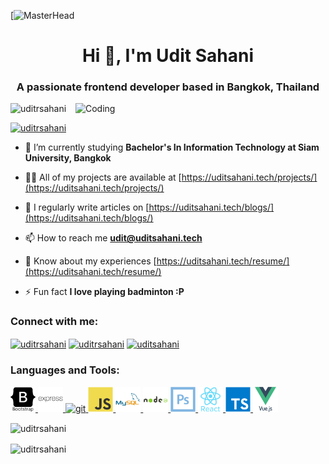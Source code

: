 [![MasterHead](http://uditsahani.tech/wp-content/uploads/2023/02/udit-github-cover.png)
<h1 align="center">Hi 👋, I'm Udit Sahani</h1>
<h3 align="center">A passionate frontend developer based in Bangkok, Thailand</h3>
<img align="right" alt="Coding" width="400" src="https://cdn.dribbble.com/users/1162077/screenshots/3848914/programmer.gif">

<p align="left"> <img src="https://komarev.com/ghpvc/?username=uditrsahani&label=Profile%20views&color=0e75b6&style=flat" alt="uditrsahani" /> </p>

<p align="left"> <a href="https://github.com/ryo-ma/github-profile-trophy"><img src="https://github-profile-trophy.vercel.app/?username=uditrsahani" alt="uditrsahani" /></a> </p>

- 🔭 I’m currently studying **Bachelor's In Information Technology at Siam University, Bangkok**

- 👨‍💻 All of my projects are available at [https://uditsahani.tech/projects/](https://uditsahani.tech/projects/)

- 📝 I regularly write articles on [https://uditsahani.tech/blogs/](https://uditsahani.tech/blogs/)

- 📫 How to reach me **udit@uditsahani.tech**

- 📄 Know about my experiences [https://uditsahani.tech/resume/](https://uditsahani.tech/resume/)

- ⚡ Fun fact **I love playing badminton :P**

<h3 align="left">Connect with me:</h3>
<p align="left">
<a href="https://twitter.com/uditrsahani" target="blank"><img align="center" src="https://raw.githubusercontent.com/rahuldkjain/github-profile-readme-generator/master/src/images/icons/Social/twitter.svg" alt="uditrsahani" height="30" width="40" /></a>
<a href="https://linkedin.com/in/uditrsahani" target="blank"><img align="center" src="https://raw.githubusercontent.com/rahuldkjain/github-profile-readme-generator/master/src/images/icons/Social/linked-in-alt.svg" alt="uditrsahani" height="30" width="40" /></a>
<a href="https://instagram.com/uditsahani" target="blank"><img align="center" src="https://raw.githubusercontent.com/rahuldkjain/github-profile-readme-generator/master/src/images/icons/Social/instagram.svg" alt="uditsahani" height="30" width="40" /></a>
</p>

<h3 align="left">Languages and Tools:</h3>
<p align="left"> <a href="https://getbootstrap.com" target="_blank" rel="noreferrer"> <img src="https://raw.githubusercontent.com/devicons/devicon/master/icons/bootstrap/bootstrap-plain-wordmark.svg" alt="bootstrap" width="40" height="40"/> </a> <a href="https://expressjs.com" target="_blank" rel="noreferrer"> <img src="https://raw.githubusercontent.com/devicons/devicon/master/icons/express/express-original-wordmark.svg" alt="express" width="40" height="40"/> </a> <a href="https://git-scm.com/" target="_blank" rel="noreferrer"> <img src="https://www.vectorlogo.zone/logos/git-scm/git-scm-icon.svg" alt="git" width="40" height="40"/> </a> <a href="https://developer.mozilla.org/en-US/docs/Web/JavaScript" target="_blank" rel="noreferrer"> <img src="https://raw.githubusercontent.com/devicons/devicon/master/icons/javascript/javascript-original.svg" alt="javascript" width="40" height="40"/> </a> <a href="https://www.mysql.com/" target="_blank" rel="noreferrer"> <img src="https://raw.githubusercontent.com/devicons/devicon/master/icons/mysql/mysql-original-wordmark.svg" alt="mysql" width="40" height="40"/> </a> <a href="https://nodejs.org" target="_blank" rel="noreferrer"> <img src="https://raw.githubusercontent.com/devicons/devicon/master/icons/nodejs/nodejs-original-wordmark.svg" alt="nodejs" width="40" height="40"/> </a> <a href="https://www.photoshop.com/en" target="_blank" rel="noreferrer"> <img src="https://raw.githubusercontent.com/devicons/devicon/master/icons/photoshop/photoshop-line.svg" alt="photoshop" width="40" height="40"/> </a> <a href="https://reactjs.org/" target="_blank" rel="noreferrer"> <img src="https://raw.githubusercontent.com/devicons/devicon/master/icons/react/react-original-wordmark.svg" alt="react" width="40" height="40"/> </a> <a href="https://www.typescriptlang.org/" target="_blank" rel="noreferrer"> <img src="https://raw.githubusercontent.com/devicons/devicon/master/icons/typescript/typescript-original.svg" alt="typescript" width="40" height="40"/> </a> <a href="https://vuejs.org/" target="_blank" rel="noreferrer"> <img src="https://raw.githubusercontent.com/devicons/devicon/master/icons/vuejs/vuejs-original-wordmark.svg" alt="vuejs" width="40" height="40"/> </a> </p>

<p><img align="center" src="https://github-readme-stats.vercel.app/api/top-langs?username=uditrsahani&show_icons=true&locale=en&layout=compact" alt="uditrsahani" /></p>

<p><img align="center" src="https://github-readme-streak-stats.herokuapp.com/?user=uditrsahani&" alt="uditrsahani" /></p>
